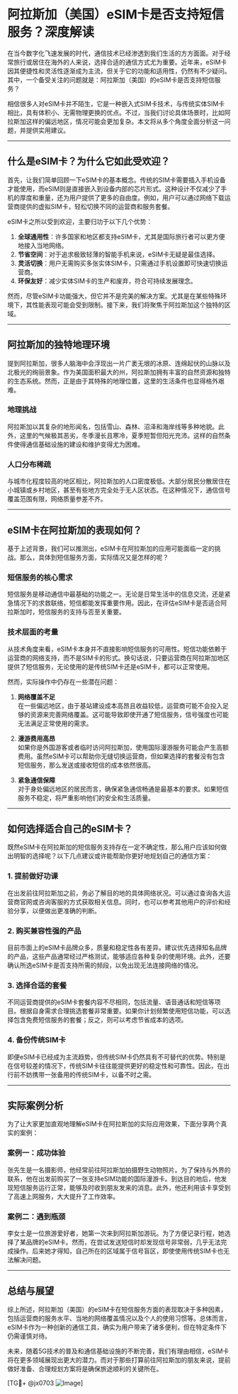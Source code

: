 # 阿拉斯加（美国）eSIM卡是否支持短信服务？深度解读

在当今数字化飞速发展的时代，通信技术已经渗透到我们生活的方方面面。对于经常旅行或居住在海外的人来说，选择合适的通信方式尤为重要。近年来，eSIM卡因其便捷性和灵活性逐渐成为主流，但关于它的功能和适用性，仍然有不少疑问。其中，一个备受关注的问题就是：阿拉斯加（美国）的eSIM卡是否支持短信服务？

相信很多人对eSIM卡并不陌生，它是一种嵌入式SIM卡技术，与传统实体SIM卡相比，具有体积小、无需物理更换的优点。不过，当我们讨论具体场景时，比如阿拉斯加这样的偏远地区，情况可能会更加复杂。本文将从多个角度全面分析这一问题，并提供实用建议。

---

## 什么是eSIM卡？为什么它如此受欢迎？

首先，让我们简单回顾一下eSIM卡的基本概念。传统的SIM卡需要插入手机设备才能使用，而eSIM则是直接嵌入到设备内部的芯片形式。这种设计不仅减少了手机的厚度和重量，还为用户提供了更多的自由度。例如，用户可以通过网络下载运营商提供的虚拟SIM卡，轻松切换不同的运营商和服务套餐。

eSIM卡之所以受到欢迎，主要归功于以下几个优势：

1. **全球通用性**：许多国家和地区都支持eSIM卡，尤其是国际旅行者可以更方便地接入当地网络。
2. **节省空间**：对于追求极致轻薄的智能手机来说，eSIM卡无疑是最佳选择。
3. **灵活切换**：用户无需购买多张实体SIM卡，只需通过手机设置即可快速切换运营商。
4. **环保友好**：减少实体SIM卡的生产和废弃，符合可持续发展理念。

然而，尽管eSIM卡功能强大，但它并不是完美的解决方案。尤其是在某些特殊环境下，其性能表现可能会受到限制。接下来，我们将聚焦于阿拉斯加这个独特的区域。

---

## 阿拉斯加的独特地理环境

提到阿拉斯加，很多人脑海中会浮现出一片广袤无垠的冰原、连绵起伏的山脉以及北极光的绚丽景象。作为美国面积最大的州，阿拉斯加拥有丰富的自然资源和独特的生态系统。然而，正是由于其特殊的地理位置，这里的生活条件也显得格外艰难。

### 地理挑战

阿拉斯加以其复杂的地形闻名，包括雪山、森林、沼泽和海岸线等多种地貌。此外，这里的气候极其恶劣，冬季漫长且寒冷，夏季短暂但阳光充沛。这样的自然条件使得通信基础设施的建设和维护变得尤为困难。

### 人口分布稀疏

与城市化程度较高的地区相比，阿拉斯加的人口密度极低。大部分居民分散居住在小城镇或乡村地区，甚至有些地方完全处于无人区状态。在这种情况下，通信信号覆盖范围有限，网络质量参差不齐。

---

## eSIM卡在阿拉斯加的表现如何？

基于上述背景，我们可以推测出，eSIM卡在阿拉斯加的应用可能面临一定的挑战。那么，具体到短信服务方面，实际情况又是怎样的呢？

### 短信服务的核心需求

短信服务是移动通信中最基础的功能之一。无论是日常生活中的信息交流，还是紧急情况下的求救联络，短信都能发挥重要作用。因此，在评估eSIM卡是否适合阿拉斯加时，短信服务的支持与否至关重要。

### 技术层面的考量

从技术角度来看，eSIM卡本身并不直接影响短信服务的可用性。短信功能依赖于运营商的网络支持，而不是SIM卡的形式。换句话说，只要运营商在阿拉斯加地区提供了短信服务，无论使用的是传统SIM卡还是eSIM卡，都可以正常使用。

然而，实际操作中仍存在一些潜在问题：

1. **网络覆盖不足**  
   在一些偏远地区，由于基站建设成本高昂且收益较低，运营商可能不会投入足够的资源来完善网络覆盖。这可能导致即使开通了短信服务，信号强度也可能无法满足正常使用的需求。

2. **漫游费用高昂**  
   如果你是外国游客或者临时访问阿拉斯加，使用国际漫游服务可能会产生高额费用。虽然eSIM卡可以帮助你无缝切换运营商，但如果选择的套餐没有包含短信服务，那么发送或接收短信的成本依然很高。

3. **紧急通信保障**  
   对于身处偏远地区的居民而言，确保紧急通信畅通是最基本的要求。如果短信服务不稳定，将严重影响他们的安全和生活质量。

---

## 如何选择适合自己的eSIM卡？

既然eSIM卡在阿拉斯加的短信服务支持存在一定不确定性，那么用户应该如何做出明智的选择呢？以下几点建议或许能帮助你更好地规划自己的通信方案：

### 1. 提前做好功课
在出发前往阿拉斯加之前，务必了解目的地的具体网络状况。可以通过查询各大运营商官网或咨询客服的方式获取相关信息。同时，也可以参考其他用户的评价和经验分享，以便做出更准确的判断。

### 2. 购买兼容性强的产品
目前市面上的eSIM卡品牌众多，质量和稳定性各有差异。建议优先选择知名品牌的产品，这些产品通常经过严格测试，能够适应各种复杂的使用环境。此外，还要确认所选eSIM卡是否支持所需的频段，以免出现无法连接网络的情况。

### 3. 选择合适的套餐
不同运营商提供的eSIM卡套餐内容不尽相同，包括流量、语音通话和短信等项目。根据自身需求合理挑选套餐非常重要。如果你计划频繁使用短信功能，可以选择包含免费短信服务的套餐；反之，则可以考虑节省成本的选项。

### 4. 备份传统SIM卡
即便eSIM卡已经成为主流趋势，但传统SIM卡仍然具有不可替代的优势。特别是在信号较差的情况下，传统SIM卡往往能提供更好的稳定性和可靠性。因此，在出行前不妨携带一张备用的传统SIM卡，以备不时之需。

---

## 实际案例分析

为了让大家更加直观地理解eSIM卡在阿拉斯加的实际应用效果，下面分享两个真实的案例：

### 案例一：成功体验
张先生是一名摄影师，他经常前往阿拉斯加拍摄野生动物照片。为了保持与外界的联系，他在出发前购买了一张支持eSIM功能的国际漫游卡。到达目的地后，他发现短信服务运行正常，能够及时收到朋友发来的消息。此外，他还利用该卡享受到了高速上网服务，大大提升了工作效率。

### 案例二：遇到瓶颈
李女士是一位旅游爱好者，她第一次来到阿拉斯加游玩。为了方便记录行程，她选择了某品牌的eSIM卡。然而，在尝试发送短信时却发现信号非常弱，几乎无法完成操作。后来她才得知，自己所在的区域属于信号盲区，即使使用传统SIM卡也无法解决问题。

---

## 总结与展望

综上所述，阿拉斯加（美国）的eSIM卡在短信服务方面的表现取决于多种因素，包括运营商的服务水平、当地的网络覆盖情况以及个人的使用习惯等。总体而言，eSIM卡作为一种创新的通信工具，确实为用户带来了诸多便利，但在特定条件下仍需谨慎对待。

未来，随着5G技术的普及和通信基础设施的不断完善，我们有理由相信，eSIM卡将在更多领域展现出更大的潜力。而对于那些打算前往阿拉斯加的朋友来说，提前做好准备、合理规划方案将是确保旅途顺利的关键所在。

[TG💪+ @jx0703 ![Image](https://github.com/user-attachments/assets/dbca1d08-cadb-493c-b0ec-ad6f7a83f270)]